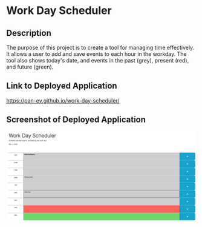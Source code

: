 # Work Day Scheduler

## Description

The purpose of this project is to create a tool for managing time effectively. It allows a user to add and save events to each hour in the workday. The tool also shows today's date, and events in the past (grey), present (red), and future (green).

## Link to Deployed Application

https://pan-ev.github.io/work-day-scheduler/

## Screenshot of Deployed Application

![image](./Assets/work_day_scheduler_screenshot.png)
